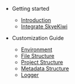 - Getting started
  - [Introduction](intro.md)
  - [Integrate SkyeKiwi](usage.md)

- Customization Guide
  
  - [Environment](environment.md)
  - [File Structure](structure.md)
  - [Project Structure](project.md)
  - [Metadata Structure](metadata.md)
  - [Logger](logger.md)
